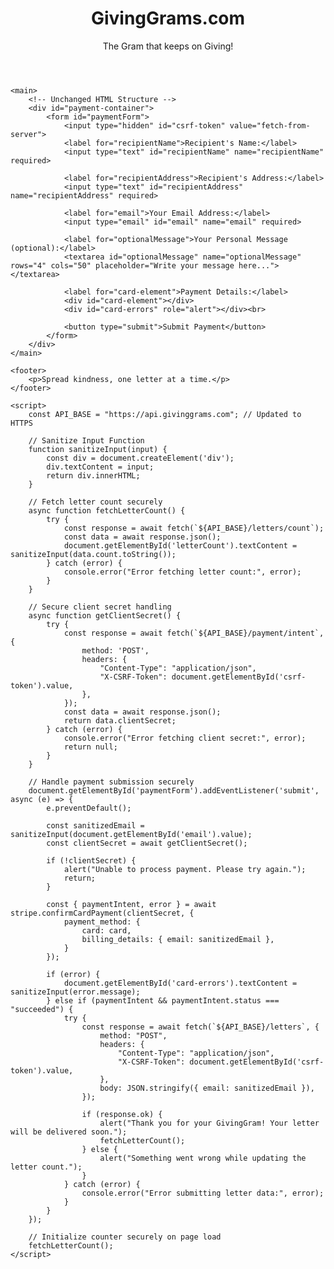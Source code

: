 <head>
    <meta charset="UTF-8">
    <meta name="viewport" content="width=device-width, initial-scale=1.0">
    <title>GivingGrams - The Gram That Keeps on Giving</title>
    <meta http-equiv="Content-Security-Policy" 
        content="default-src 'self'; script-src 'self' https://js.stripe.com; 
                 style-src 'self' 'unsafe-inline'; 
                 img-src 'self' data:; 
                 connect-src 'self' https://api.givinggrams.com;">
    <meta http-equiv="X-Content-Type-Options" content="nosniff">
    <meta http-equiv="X-Frame-Options" content="SAMEORIGIN">
    <meta http-equiv="Strict-Transport-Security" content="max-age=31536000; includeSubDomains">
    <script src="https://js.stripe.com/v3/"></script>
    <style>
        /* Styles unchanged */
    </style>
</head>

<body>
    <header>
        <h1>GivingGrams.com</h1>
        <p>The Gram that keeps on Giving!</p>
    </header>

    <main>
        <!-- Unchanged HTML Structure -->
        <div id="payment-container">
            <form id="paymentForm">
                <input type="hidden" id="csrf-token" value="fetch-from-server">
                <label for="recipientName">Recipient's Name:</label>
                <input type="text" id="recipientName" name="recipientName" required>

                <label for="recipientAddress">Recipient's Address:</label>
                <input type="text" id="recipientAddress" name="recipientAddress" required>

                <label for="email">Your Email Address:</label>
                <input type="email" id="email" name="email" required>

                <label for="optionalMessage">Your Personal Message (optional):</label>
                <textarea id="optionalMessage" name="optionalMessage" rows="4" cols="50" placeholder="Write your message here..."></textarea>

                <label for="card-element">Payment Details:</label>
                <div id="card-element"></div> 
                <div id="card-errors" role="alert"></div><br>

                <button type="submit">Submit Payment</button>
            </form>
        </div>
    </main>

    <footer>
        <p>Spread kindness, one letter at a time.</p>
    </footer>

    <script>
        const API_BASE = "https://api.givinggrams.com"; // Updated to HTTPS

        // Sanitize Input Function
        function sanitizeInput(input) {
            const div = document.createElement('div');
            div.textContent = input;
            return div.innerHTML;
        }

        // Fetch letter count securely
        async function fetchLetterCount() {
            try {
                const response = await fetch(`${API_BASE}/letters/count`);
                const data = await response.json();
                document.getElementById('letterCount').textContent = sanitizeInput(data.count.toString());
            } catch (error) {
                console.error("Error fetching letter count:", error);
            }
        }

        // Secure client secret handling
        async function getClientSecret() {
            try {
                const response = await fetch(`${API_BASE}/payment/intent`, {
                    method: 'POST',
                    headers: { 
                        "Content-Type": "application/json",
                        "X-CSRF-Token": document.getElementById('csrf-token').value,
                    },
                });
                const data = await response.json();
                return data.clientSecret;
            } catch (error) {
                console.error("Error fetching client secret:", error);
                return null;
            }
        }

        // Handle payment submission securely
        document.getElementById('paymentForm').addEventListener('submit', async (e) => {
            e.preventDefault();

            const sanitizedEmail = sanitizeInput(document.getElementById('email').value);
            const clientSecret = await getClientSecret();

            if (!clientSecret) {
                alert("Unable to process payment. Please try again.");
                return;
            }

            const { paymentIntent, error } = await stripe.confirmCardPayment(clientSecret, {
                payment_method: {
                    card: card,
                    billing_details: { email: sanitizedEmail },
                }
            });

            if (error) {
                document.getElementById('card-errors').textContent = sanitizeInput(error.message);
            } else if (paymentIntent && paymentIntent.status === "succeeded") {
                try {
                    const response = await fetch(`${API_BASE}/letters`, {
                        method: "POST",
                        headers: { 
                            "Content-Type": "application/json",
                            "X-CSRF-Token": document.getElementById('csrf-token').value,
                        },
                        body: JSON.stringify({ email: sanitizedEmail }),
                    });

                    if (response.ok) {
                        alert("Thank you for your GivingGram! Your letter will be delivered soon.");
                        fetchLetterCount();
                    } else {
                        alert("Something went wrong while updating the letter count.");
                    }
                } catch (error) {
                    console.error("Error submitting letter data:", error);
                }
            }
        });

        // Initialize counter securely on page load
        fetchLetterCount();
    </script>
</body>
